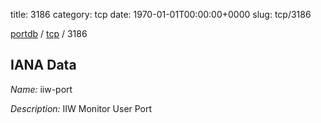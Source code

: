 title: 3186
category: tcp
date: 1970-01-01T00:00:00+0000
slug: tcp/3186

[portdb](/) / [tcp](/category/tcp.html) / 3186


## IANA Data

_Name:_ iiw-port

_Description:_ IIW Monitor User Port

